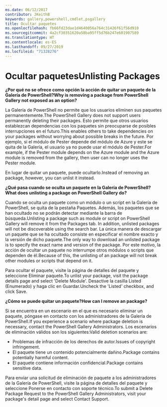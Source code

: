 ```yaml
---
ms.date: 06/12/2017
contributor: JKeithB
keywords: gallery,powershell,cmdlet,psgallery
title: Ocultar paquetes
ms.openlocfilehash: fb66fd23dae1d4640056a764c31426f61f56d910
ms.sourcegitcommit: 4a2cf30351620a58ba95ff5d76b247e601907589
ms.translationtype: HT
ms.contentlocale: es-ES
ms.lasthandoff: 09/27/2019
ms.locfileid: "71328276"
---
```

# <a name="unlisting-packages"></a><span data-ttu-id="956bc-103">Ocultar paquetes</span><span class="sxs-lookup"><span data-stu-id="956bc-103">Unlisting Packages</span></span>

<span data-ttu-id="956bc-104">**¿Por qué no se ofrece como opción la acción de quitar un paquete de la Galería de PowerShell?**</span><span class="sxs-lookup"><span data-stu-id="956bc-104">**Why is removing a package from PowerShell Gallery not exposed as an option?**</span></span>

<span data-ttu-id="956bc-105">La Galería de PowerShell no permite que los usuarios eliminen sus paquetes permanentemente.</span><span class="sxs-lookup"><span data-stu-id="956bc-105">The PowerShell Gallery does not support users permanently deleting their packages.</span></span>
<span data-ttu-id="956bc-106">Esto permite que otros usuarios establezcan dependencias con los paquetes sin preocuparse de posibles interrupciones en el futuro.</span><span class="sxs-lookup"><span data-stu-id="956bc-106">This enables others to take dependencies on your packages without worrying about possible breaks in the future.</span></span>
<span data-ttu-id="956bc-107">Por ejemplo, si el módulo de Pester depende del módulo de Azure y este se quita de la Galería, el usuario ya no puede usar el módulo de Pester.</span><span class="sxs-lookup"><span data-stu-id="956bc-107">For example, if the Pester module depends on the Azure module and the Azure module is removed from the gallery, then user can no longer uses the Pester module.</span></span>

<span data-ttu-id="956bc-108">En lugar de quitar un paquete, puede ocultarlo.</span><span class="sxs-lookup"><span data-stu-id="956bc-108">Instead of removing an package, however, you can unlist it instead.</span></span>

<span data-ttu-id="956bc-109">**¿Qué pasa cuando se oculta un paquete en la Galería de PowerShell?**</span><span class="sxs-lookup"><span data-stu-id="956bc-109">**What does unlisting a package on PowerShell Gallery do?**</span></span>

<span data-ttu-id="956bc-110">Cuando se oculta un paquete como un módulo o un script en la Galería de PowerShell, se quita de la pestaña Paquetes. Además, los paquetes que se han ocultado no se podrán detectar mediante la barra de búsqueda.</span><span class="sxs-lookup"><span data-stu-id="956bc-110">Unlisting a package such as module or script on PowerShell Gallery will remove it from the Packages tab. In addition, unlisted packages will not be discoverable using the search bar.</span></span>
<span data-ttu-id="956bc-111">La única manera de descargar un paquete que se ha ocultado consiste en especificar el nombre exacto y la versión de dicho paquete.</span><span class="sxs-lookup"><span data-stu-id="956bc-111">The only way to download an unlisted package is to specify the exact name and version of the package.</span></span>
<span data-ttu-id="956bc-112">Por este motivo, la acción de ocultar un paquete no interrumpe otros módulos o scripts que dependen de él.</span><span class="sxs-lookup"><span data-stu-id="956bc-112">Because of this, the unlisting of an package will not break other modules or scripts that depend on it.</span></span>

<span data-ttu-id="956bc-113">Para ocultar el paquete, visite la página de detalles del paquete y seleccione Eliminar paquete.</span><span class="sxs-lookup"><span data-stu-id="956bc-113">To unlist your package, visit the package details page and select 'Delete Module'.</span></span> <span data-ttu-id="956bc-114">Desactive la casilla Listed (Enumerado) y haga clic en Guardar.</span><span class="sxs-lookup"><span data-stu-id="956bc-114">Uncheck the 'Listed' checkbox, and click Save.</span></span>

<span data-ttu-id="956bc-115">**¿Cómo se puede quitar un paquete?**</span><span class="sxs-lookup"><span data-stu-id="956bc-115">**How can I remove an package?**</span></span>

<span data-ttu-id="956bc-116">Si se encuentra en un escenario en el que es necesario eliminar un paquete, póngase en contacto con los administradores de la Galería de PowerShell.</span><span class="sxs-lookup"><span data-stu-id="956bc-116">If you experience a scenario where package deletion is necessary, contact the PowerShell Gallery Administrators.</span></span>
<span data-ttu-id="956bc-117">Los escenarios de eliminación válidos son los siguientes:</span><span class="sxs-lookup"><span data-stu-id="956bc-117">Valid deletion scenarios are:</span></span>
- <span data-ttu-id="956bc-118">Problemas de infracción de los derechos de autor.</span><span class="sxs-lookup"><span data-stu-id="956bc-118">Issues of copyright infringement.</span></span>
- <span data-ttu-id="956bc-119">El paquete tiene un contenido potencialmente dañino.</span><span class="sxs-lookup"><span data-stu-id="956bc-119">Package contains potentially harmful content.</span></span>
- <span data-ttu-id="956bc-120">El paquete contiene información confidencial.</span><span class="sxs-lookup"><span data-stu-id="956bc-120">Package contains sensitive data.</span></span>

<span data-ttu-id="956bc-121">Para enviar una solicitud de eliminación de paquete a los administradores de la Galería de PowerShell, visite la página de detalles del paquete y seleccione Ponerse en contacto con soporte técnico.</span><span class="sxs-lookup"><span data-stu-id="956bc-121">To submit a Delete Package Request to the PowerShell Gallery Administrators, visit your package's detail page and select Contact Support.</span></span>
